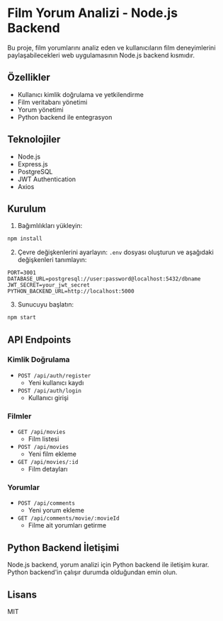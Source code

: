 # Film Yorum Analizi - Node.js Backend

Bu proje, film yorumlarını analiz eden ve kullanıcıların film deneyimlerini paylaşabilecekleri web uygulamasının Node.js backend kısmıdır.

## Özellikler

- Kullanıcı kimlik doğrulama ve yetkilendirme
- Film veritabanı yönetimi
- Yorum yönetimi
- Python backend ile entegrasyon

## Teknolojiler

- Node.js
- Express.js
- PostgreSQL
- JWT Authentication
- Axios

## Kurulum

1. Bağımlılıkları yükleyin:
```bash
npm install
```

2. Çevre değişkenlerini ayarlayın:
`.env` dosyası oluşturun ve aşağıdaki değişkenleri tanımlayın:
```
PORT=3001
DATABASE_URL=postgresql://user:password@localhost:5432/dbname
JWT_SECRET=your_jwt_secret
PYTHON_BACKEND_URL=http://localhost:5000
```

3. Sunucuyu başlatın:
```bash
npm start
```

## API Endpoints

### Kimlik Doğrulama
- `POST /api/auth/register`
  - Yeni kullanıcı kaydı
- `POST /api/auth/login`
  - Kullanıcı girişi

### Filmler
- `GET /api/movies`
  - Film listesi
- `POST /api/movies`
  - Yeni film ekleme
- `GET /api/movies/:id`
  - Film detayları

### Yorumlar
- `POST /api/comments`
  - Yeni yorum ekleme
- `GET /api/comments/movie/:movieId`
  - Filme ait yorumları getirme

## Python Backend İletişimi

Node.js backend, yorum analizi için Python backend ile iletişim kurar. Python backend'in çalışır durumda olduğundan emin olun.

## Lisans

MIT 